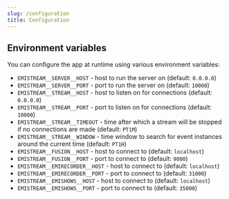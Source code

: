```yaml
---
slug: /configuration
title: Configuration
---
```


## Environment variables

You can configure the app at runtime using various environment variables:

- `EMISTREAM__SERVER__HOST` -
  host to run the server on
  (default: `0.0.0.0`)
- `EMISTREAM__SERVER__PORT` -
  port to run the server on
  (default: `10000`)
- `EMISTREAM__STREAM__HOST` -
  host to listen on for connections
  (default: `0.0.0.0`)
- `EMISTREAM__STREAM__PORT` -
  port to listen on for connections
  (default: `10000`)
- `EMISTREAM__STREAM__TIMEOUT` -
  time after which a stream will be stopped if no connections are made
  (default: `PT1M`)
- `EMISTREAM__STREAM__WINDOW` -
  time window to search for event instances around the current time
  (default: `PT1H`)
- `EMISTREAM__FUSION__HOST` -
  host to connect to
  (default: `localhost`)
- `EMISTREAM__FUSION__PORT` -
  port to connect to
  (default: `9000`)
- `EMISTREAM__EMIRECORDER__HOST` -
  host to connect to
  (default: `localhost`)
- `EMISTREAM__EMIRECORDER__PORT` -
  port to connect to
  (default: `31000`)
- `EMISTREAM__EMISHOWS__HOST` -
  host to connect to
  (default: `localhost`)
- `EMISTREAM__EMISHOWS__PORT` -
  port to connect to
  (default: `35000`)

